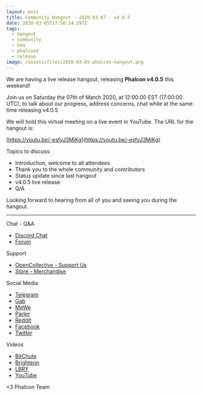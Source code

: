 ```yaml
---
layout: post
title: Community Hangout - 2020-03-07 - v4.0.5
date: 2020-03-05T17:56:14.297Z
tags:
  - hangout
  - community
  - hoa
  - phalcon4
  - release
image: /assets/files/2020-03-05-phalcon-hangout.png
---
```

We are having a live release hangout, releasing **Phalcon v4.0.5** this weekend!

<!--more-->
Join us on Saturday the 07th of March 2020, at 12:00:00 EST (17:00:00 UTC), to talk about our progress, address concerns, chat while at the same time releasing v4.0.5

We will hold this virtual meeting on a live event in YouTube. The URL for the hangout is: 

[https://youtu.be/-esfyJ3MiKg](https://youtu.be/-esfyJ3MiKg)

Topics to discuss:

* Introduction, welcome to all attendees
* Thank you to the whole community and contributors
* Status update since last hangout
* v4.0.5 live release
* Q/A

Looking forward to hearing from all of you and seeing you during the hangout. 

<hr>

Chat - Q&A

* [Discord Chat](https://phalcon.io/discord)
* [Forum](https://phalcon.link/forum)

Support

* [OpenCollective - Support Us](https://phalcon.io/fund)
* [Store - Merchandise](https://phalcon.io/store)

Social Media

* [Telegram](https://phalcon.io/telegram)
* [Gab](https://phalcon.io/gab)
* [MeWe](https://phalcon.io/mewe)
* [Parler](https://phalcon.io/parler)
* [Reddit](https://phalcon.io/reddit)
* [Facebook](https://phalcon.io/fb)
* [Twitter](https://phalcon.io/t)

Videos

* [BitChute](https://phalcon.io/bitchute)
* [Brighteon](https://brighteon.com/bitchute)
* [LBRY](https://phalcon.io/lbry)
* [YouTube](https://phalcon.io/youtube)

<3 Phalcon Team
